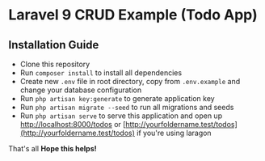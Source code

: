 # Laravel 9 CRUD Example (Todo App)

## Installation Guide

- Clone this repository
- Run `composer install` to install all dependencies
- Create new `.env` file in root directory, copy from `.env.example` and change your database configuration
- Run `php artisan key:generate` to generate application key
- Run `php artisan migrate --seed` to run all migrations and seeds
- Run `php artisan serve` to serve this application and open up [http://localhost:8000/todos](http://localhost:8000/todos) or [http://yourfoldername.test/todos](http://yourfoldername.test/todos) if you're using laragon

That's all
**Hope this helps!**
